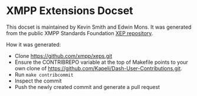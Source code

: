 # XMPP Extensions Docset

This docset is maintained by Kevin Smith and Edwin Mons.  It was generated from
the public XMPP Standards Foundation [XEP repository].

How it was generated:
* Clone <https://github.com/xmpp/xeps.git>
* Ensure the CONTRIBREPO variable at the top of Makefile points to your own
  clone of <https://github.com/Kapeli/Dash-User-Contributions.git>.
* Run `make contribcommit`
* Inspect the commit
* Push the newly created commit and generate a pull request

[XEP repository]: https://github.com/xsf/xeps
